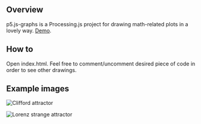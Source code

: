 ## Overview

p5.js-graphs is a Processing.js project for drawing math-related plots in a lovely way. [Demo](https://preview.p5js.org/mkolany/present/lR_J_njC9).

## How to

Open index.html. Feel free to comment/uncomment desired piece of code in order to see other drawings.

## Example images

![Clifford attractor](https://i.imgur.com/nu2Dv3g.png)

![Lorenz strange attractor](https://i.imgur.com/uTejz8K.png)


